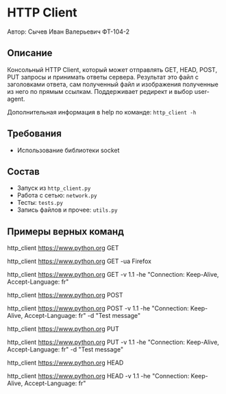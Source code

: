 # HTTP Client
Автор: Сычев Иван Валерьевич ФТ-104-2

## Описание
Консольный HTTP Client, который может отправлять GET, HEAD, POST, PUT запросы и принимать ответы сервера.
Результат это файл с заголовками ответа, сам полученный файл и изображения полученные из него
по прямым ссылкам. Поддерживает редирект и выбор user-agent.

Дополнительная информация в help по команде: `http_client -h`

## Требования
* Использование библиотеки socket

## Состав
* Запуск из `http_client.py`
* Работа с сетью: `network.py`
* Тесты: `tests.py`
* Запись файлов и прочее: `utils.py`

## Примеры верных команд

http_client https://www.python.org GET

http_client https://www.python.org GET -ua Firefox

http_client https://www.python.org GET -v 1.1 -he "Connection: Keep-Alive, Accept-Language: fr"

http_client https://www.python.org POST

http_client https://www.python.org POST -v 1.1 -he "Connection: Keep-Alive, Accept-Language: fr" -d "Test message"

http_client https://www.python.org PUT

http_client https://www.python.org PUT -v 1.1 -he "Connection: Keep-Alive, Accept-Language: fr" -d "Test message"

http_client https://www.python.org HEAD

http_client https://www.python.org HEAD -v 1.1 -he "Connection: Keep-Alive, Accept-Language: fr"
